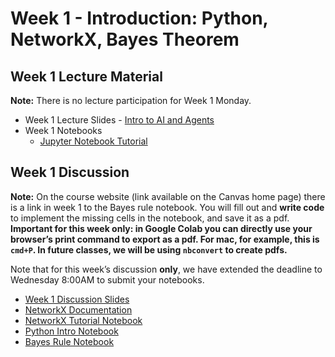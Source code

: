 # Week 1 - Introduction: Python, NetworkX, Bayes Theorem

## Week 1 Lecture Material

**Note:** There is no lecture participation for Week 1 Monday.

- Week 1 Lecture Slides - [Intro to AI and Agents](https://drive.google.com/file/d/1jostf4D9ezDgqxJ4rRW9RfKyhNw9xjSi/view?usp=sharing)
- Week 1 Notebooks
  - [Jupyter Notebook Tutorial](https://drive.google.com/file/d/1n5p2kT7g0oQLzcLec2u10hFxfo5RORl0/view?usp=sharing)

## Week 1 Discussion

**Note:** On the course website (link available on the Canvas home page) there is a link in week 1 to the Bayes rule notebook. You will fill out and **write code** to implement the missing cells in the notebook, and save it as a pdf. **Important for this week only: in Google Colab you can directly use your browser’s print command to export as a pdf. For mac, for example, this is `cmd+P`. In future classes, we will be using `nbconvert` to create pdfs.**

Note that for this week’s discussion **only**, we have extended the deadline to Wednesday 8:00AM to submit your notebooks.

- [Week 1 Discussion Slides](https://docs.google.com/presentation/d/1weVsuC61di85JtJNC7xcynxN-00AZL_6QSLGljjHa-0/edit?usp=sharing)
- [NetworkX Documentation](https://networkx.org/documentation/stable/tutorial.html)
- [NetworkX Tutorial Notebook](https://colab.research.google.com/drive/1EicgkS9kM680RTI7I7XEi0An-7yDaZyz?usp=sharing)
- [Python Intro Notebook](https://colab.research.google.com/drive/1DZwWkSo9GOdyTdSAGW-sUTr3Xew79o1t?usp=sharing)
- [Bayes Rule Notebook](https://colab.research.google.com/drive/16dJgFCsftDb5IGXaBaE6rcsw9N9HazsW?usp=sharing)
